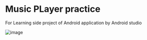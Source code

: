 # Music PLayer practice
For Learning side project of Android application by Android studio

![image](https://imgur.com/gRiG7f9)
